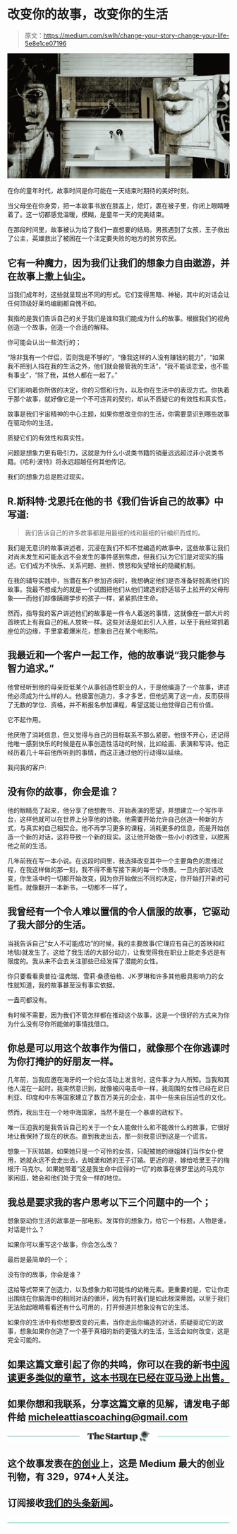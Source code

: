 # 改变你的故事，改变你的生活

> 原文：<https://medium.com/swlh/change-your-story-change-your-life-5e8e1ce07196>

![](img/60d64f27058ed90fd5f74ccd8da03eb8.png)

在你的童年时代，故事时间是你可能在一天结束时期待的美好时刻。

当父母坐在你身旁，把一本故事书放在膝盖上，熄灯，裹在被子里，你闭上眼睛睡着了。这一切都感觉温暖，模糊，是童年一天的完美结束。

在那段时间里，故事被认为给了我们一直想要的结局。男孩遇到了女孩，王子救出了公主，英雄救出了被困在一个注定要失败的地方的贫穷农民。

## 它有一种魔力，因为我们让我们的想象力自由遨游，并在故事上撒上仙尘。

当我们成年时，这些就呈现出不同的形式。它们变得黑暗、神秘，其中的对话会让任何顶级好莱坞编剧都自愧不如。

我指的是我们告诉自己的关于我们是谁和我们能成为什么的故事。根据我们的视角创造一个故事，创造一个合适的解释。

你可能会认出一些流行的；

“除非我有一个伴侣，否则我是不够的”，“像我这样的人没有赚钱的能力”，“如果我不把别人挡在我的生活之外，他们就会接管我的生活”，“我不能谈恋爱，也不能有事业”，“除了我，其他人都在一起了。”

它们影响着你所做的决定，你的习惯和行为，以及你在生活中的表现方式。你执着于那个故事，就好像它是一个不可违背的契约，却从不质疑它的有效性和真实性，

故事是我们宇宙精神的中心主题，如果你想改变你的生活，你需要意识到哪些故事在驱动你的生活。

质疑它们的有效性和真实性。

问题是想象力更有吸引力，这就是为什么小说类书籍的销量远远超过非小说类书籍。《哈利·波特》将永远超越任何其他传记。

我们的想象力总是胜过现实。

## R.斯科特·戈恩托在他的书《我们告诉自己的故事》中写道:

> 我们告诉自己的许多故事都是用最细的线和最细的针编织而成的。

我们是无意识的故事讲述者，沉浸在我们不知不觉编造的故事中，这些故事让我们对尚未发生和可能永远不会发生的事件感到焦虑，但我们认为它们是对现实的描述。它们成为不快乐、关系问题、挫折、愤怒和失望增长的隐藏机制。

在我的辅导实践中，当潜在客户参加咨询时，我想确定他们是否准备好脱离他们的故事。我最不想成为的就是一个试图把他们从他们建造的舒适毯子上拉开的父母形象——而他们却像蹒跚学步的孩子一样，紧紧抓住生命。

然而，指导我的客户讲述他们的故事是一件令人着迷的事情，这就像在一部大片的首映式上有我自己的私人放映一样。这些对话是如此引人入胜，以至于我经常抓着座位的边缘，手里拿着爆米花，想象自己在某个电影院。

## 我最近和一个客户一起工作，他的故事说“我只能参与智力追求。”

他曾经听到他的母亲贬低某个从事创造性职业的人，于是他编造了一个故事，讲述他必须成为什么样的人。他极富创造力，多才多艺，但他远离了这一点，反而获得了无数的学位、资格，并不断报名参加课程，希望这能让他觉得自己有价值。

它不起作用。

他厌倦了消耗信息，但又觉得与自己的目标联系不那么紧密。他很不开心，还记得他唯一感到快乐的时候是在从事创造性活动的时候，比如绘画、表演和写诗。他正经历着几十年前他所听到的事情，而这正通过他的行动得以延续。

我问我的客户:

## 没有你的故事，你会是谁？

他的眼睛亮了起来，他分享了他想教书、开始表演的愿望，并想建立一个写作平台，这样他就可以在世界上分享他的诗歌。他需要开始允许自己创造一种新的方式，与真实的自己相契合。他不再学习更多的课程，消耗更多的信息，而是开始创造一个新的对话，这将导致一个新的现实。这让他开始做一些小小的改变，以脱离他之前的生活。

几年前我在写一本小说。在这段时间里，我选择改变其中一个主要角色的思维过程，在我这样做的那一刻，我不得不重写接下来的每一个场景。一旦内部对话改变，你生活中的一切都开始改变，因为你开始做出不同的决定，你开始打开新的可能性。就像翻开一本新书，一切都不一样了。

## 我曾经有一个令人难以置信的令人信服的故事，它驱动了我大部分的生活。

当我告诉自己“女人不可能成功”的时候，我的主要故事(它理应有自己的首映和红地毯)就发生了。这给了我生活的大部分动力，让我觉得我在职业上能走多远是有限度的。我从来不会去关注那些已经发挥了潜能的女性。

你只要看看奥普拉·温弗瑞、雪莉·桑德伯格、JK·罗琳和许多其他极具影响力的女性就知道，我的故事甚至没有事实依据。

一盎司都没有。

有时候不需要，因为我们不管怎样都在推动这个故事，这是一个很好的方式来为你为什么没有尽你所能做的事情找借口。

## 你总是可以用这个故事作为借口，就像那个在你逃课时为你打掩护的好朋友一样。

几年前，当我应邀在海牙的一个妇女活动上发言时，这件事才为人所知。当我和其他人混在一起时，我突然意识到，就像被闪电击中一样，我周围的女性已经在尼日利亚、印度和中东等国家建立了数百万美元的企业，其中一些来自压迫性的文化。

然而，我出生在一个地中海国家，当然不是在一个暴虐的政权下。

唯一压迫我的是我告诉自己的关于一个女人能做什么和不能做什么的故事，它很好地让我保持了现在的状态。直到我走出去，那一刻我意识到这是一个谎言。

想象一下灰姑娘，如果她只是一个可怜的女孩，只配被她的继姐妹们当作女仆使用，她就永远不会走出去，去城堡和她的王子订婚。更近的是，嫁给哈里王子的梅根汗·马克尔。如果她带着“这是我生命中应得的一切”的故事在佛罗里达的马克尔家闲逛，她会和他们处于完全一样的地位。

## 我总是要求我的客户思考以下三个问题中的一个；

想象驱动你生活的故事是一部电影。发挥你的想象力，给它一个标题，人物是谁，对话是什么？

如果你可以重写这个故事，你会怎么改？

最后是最简单的一个；

没有你的故事，你会是谁？

这给等式带来了创造力，以及想象力和可能性的幼稚元素。更重要的是，它让你走出围绕在你脑海中的相同对话的循环，因为有时我们是如此根深蒂固，以至于我们无法抬起眼睛看看还有什么可用的，打开频道并想象没有它的生活。

如果你的生活中有你想要改变的元素，当你走出你编造的对话，质疑驱动它的故事，想象如果你创造了一个基于真相的新的更强大的生活，生活会如何改变，这是完全可能的。

## 如果这篇文章引起了你的共鸣，你可以在我的新书[中阅读更多类似的章节，这本书现在已经在亚马逊上出售。](https://www.amazon.co.uk/Look-Inside-Seeking-Start-Living/dp/1781332959)

## 如果你想和我联系，分享这篇文章的见解，请发电子邮件给 micheleattiascoaching@gmail.com

[![](img/308a8d84fb9b2fab43d66c117fcc4bb4.png)](https://medium.com/swlh)

## 这个故事发表在[的创业](https://medium.com/swlh)上，这是 Medium 最大的创业刊物，有 329，974+人关注。

## 订阅接收[我们的头条新闻](http://growthsupply.com/the-startup-newsletter/)。

[![](img/b0164736ea17a63403e660de5dedf91a.png)](https://medium.com/swlh)